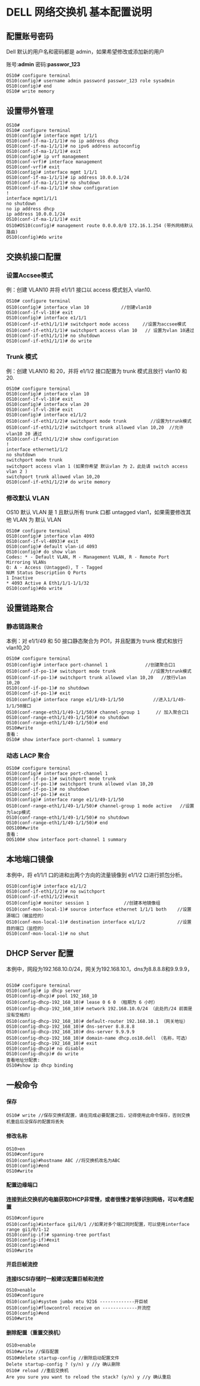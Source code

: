 # DELL 网络交换机 基本配置说明

## 配置账号密码

Dell  默认的用户名和密码都是 admin，如果希望修改或添加新的用户

账号:**admin** 密码:**passwor_123**

```
OS10# configure terminal
OS10(config)# username admin password passwor_123 role sysadmin
OS10(config)# end
OS10# write memory
```



## 设置带外管理

```
OS10#
OS10# configure terminal  
OS10(config)# interface mgmt 1/1/1
OS10(conf-if-ma-1/1/1)# no ip address dhcp
OS10(conf-if-ma-1/1/1)# no ipv6 address autoconfig
OS10(conf-if-ma-1/1/1)# exit
OS10(config)# ip vrf management
OS10(conf-vrf)# interface management
OS10(conf-vrf)# exit
OS10(config)# interface mgmt 1/1/1
OS10(conf-if-ma-1/1/1)# ip address 10.0.0.1/24
OS10(conf-if-ma-1/1/1)# no shutdown
OS10(conf-if-ma-1/1/1)# show configuration
!
interface mgmt1/1/1
no shutdown
no ip address dhcp
ip address 10.0.0.1/24
OS10(conf-if-ma-1/1/1)# exit
OS10#OS10(config)# management route 0.0.0.0/0 172.16.1.254 (带外网络默认路由)
OS10(config)#do write
```

## 交换机接口配置

###   设置Accsee模式


例：创建 VLAN10 并将 e1/1/1 接口以 access 模式划入 vlan10.

```
OS10# configure terminal
OS10(config)# interface vlan 10            //创建vlan10
OS10(conf-if-vl-10)# exit
OS10(config)# interface e1/1/1
OS10(conf-if-eth1/1/1)# switchport mode access     //设置为accsee模式
OS10(conf-if-eth1/1/1)# switchport access vlan 10   // 设置为vlan 10通过
OS10(conf-if-eth1/1/1)# no shutdown
OS10(conf-if-eth1/1/1)# do write
```

### Trunk 模式

例：创建 VLAN10 和 20，并将 e1/1/2 接口配置为 trunk 模式且放行 vlan10 和 20.

```
OS10# configure terminal
OS10(config)# interface vlan 10
OS10(conf-if-vl-10)# exit
OS10(config)# interface vlan 20
OS10(conf-if-vl-20)# exit
OS10(config)# interface e1/1/2
OS10(conf-if-eth1/1/2)# switchport mode trunk         //设置为trunk模式
OS10(conf-if-eth1/1/2)# switchport trunk allowed vlan 10,20  //允许vlan10 20 通过
OS10(conf-if-eth1/1/2)# show configuration
!
interface ethernet1/1/2
no shutdown
switchport mode trunk
switchport access vlan 1 (如果你希望 默认vlan 为 2，此处请 switch access vlan 2 )
switchport trunk allowed vlan 10,20
OS10(conf-if-eth1/1/2)# do write memory
```

### 修改默认 VLAN

OS10 默认 VLAN 是 1 且默认所有 trunk 口都 untagged vlan1，如果需要修改其他 VLAN 为
默认 VLAN

```
OS10# configure terminal
OS10(config)# interface vlan 4093
OS10(conf-if-vl-4093)# exit
OS10(config)# default vlan-id 4093
OS10(config)# do show vlan
Codes: * - Default VLAN, M - Management VLAN, R - Remote Port Mirroring VLANs
Q: A - Access (Untagged), T - Tagged
NUM Status Description Q Ports
1 Inactive
* 4093 Active A Eth1/1/1-1/1/32
OS10(config)#do write
```

## 设置链路聚合

### 静态链路聚合

本例：对 e1/1/49 和 50 接口静态聚合为 PO1，并且配置为 trunk 模式和放行 vlan10,20

```
OS10# configure terminal
OS10(config)# interface port-channel 1              //创建聚合口1
OS10(conf-if-po-1)# switchport mode trunk             //设置为trunk模式
OS10(conf-if-po-1)# switchport trunk allowed vlan 10,20   //放行vlan 10,20
OS10(conf-if-po-1)# no shutdown
OS10(conf-if-po-1)# exit
OS10(config)# interface range e1/1/49-1/1/50           //进入1/1/49-1/1/50接口
OS10(conf-range-eth1/1/49-1/1/50)# channel-group 1      // 加入聚合口1
OS10(conf-range-eth1/1/49-1/1/50)# no shutdown           
OS10(conf-range-eth1/1/49-1/1/50)# end
OS10#write
查看：
OS10# show interface port-channel 1 summary
```

### 动态 LACP 聚合

```
OS10# configure terminal
OS10(config)# interface port-channel 1
OS10(conf-if-po-1)# switchport mode trunk
OS10(conf-if-po-1)# switchport trunk allowed vlan 10,20
OS10(conf-if-po-1)# no shutdown
OS10(conf-if-po-1)# exit
OS10(config)# interface range e1/1/49-1/1/50
OS10(conf-range-eth1/1/49-1/1/50)# channel-group 1 mode active   //设置为lacp模式
OS10(conf-range-eth1/1/49-1/1/50)# no shutdown
OS10(conf-range-eth1/1/49-1/1/50)# end
OOS100#write
查看：
OOS100# show interface port-channel 1 summary
```

## 本地端口镜像

本例中，将 e1/1/1 口的进和出两个方向的流量镜像到 e1/1/2 口进行抓包分析。

```
OS10(config)# interface e1/1/2
OS10(conf-if-eth1/1/2)# no switchport
OS10(conf-if-eth1/1/2)#exit
OS10(config)# monitor session 1             //创建本地镜像组
OS10(conf-mon-local-1)# source interface ethernet 1/1/1 both    //设置源端口（被监控的）
OS10(conf-mon-local-1)# destination interface e1/1/2            //设置目的端口（监控的）
OS10(conf-mon-local-1)# no shut
```

## DHCP Server 配置

本例中，网段为192.168.10.0/24，网关为192.168.10.1，dns为8.8.8.8和9.9.9.9，

```

OS10# configure terminal
OS10(config)# ip dhcp server
OS10(config-dhcp)# pool 192_168_10
OS10(config-dhcp-192_168_10)# lease 0 6 0 （租期为 6 小时）
OS10(config-dhcp-192_168_10)# network 192.168.10.0/24 （此处的/24 前面是没有空格的）
OS10(config-dhcp-192_168_10)# default-router 192.168.10.1 （网关地址）
OS10(config-dhcp-192_168_10)# dns-server 8.8.8.8
OS10(config-dhcp-192_168_10)# dns-server 9.9.9.9
OS10(config-dhcp-192_168_10)# domain-name dhcp.os10.dell （名称，可选）
OS10(config-dhcp-192_168_10)# exit
OS10(config-dhcp)# no disable
OS10(config-dhcp)# do write
查看地址分配表:
OS10#show ip dhcp binding
```

## 一般命令

#### 保存

```
OS10# write //保存交换机配置，请在完成必要配置之后，记得使用此命令保存，否则交换机重启后没保存的配置将丢失
```

#### 修改名称

```
OS10>en
OS10#configure
OS10(config)#hostname ABC //将交换机改名为ABC
OS10(config)#end
OS10#write
```

#### 配置边缘端口

**连接到此交换机的电脑获取DHCP非常慢，或者很慢才能够识别网络，可以考虑配置**

```
OS10#configure
OS10(config)#interface gi1/0/1 //如果对多个端口同时配置，可以使用interface range gi1/0/1-12
OS10(config-if)# spanning-tree portfast
OS10(config-if)#exit
OS10(config)#end
OS10#write

```

#### 开启巨帧流控

**连接ISCSI存储时一般建议配置巨帧和流控**

```
OS10>enable
OS10#configure
OS10(config)#system jumbo mtu 9216 -------------开巨帧
OS10(config)#flowcontrol receive on -------------开流控
OS10(config)#end
OS10#write
```

#### 删除配置（重置交换机）

```
OS10>enable
OS10#write //保存配置
OS10#delete startup-config //删除启动配置文件
Delete startup-config ? (y/n) y //y 确认删除
OS10# reload //重启交换机
Are you sure you want to reload the stack? (y/n) y //y 确认重启
```

